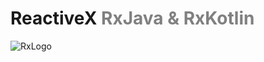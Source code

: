 <!-- .slide: data-background-image="lecture/rx/img/bg_reactivex.jpg" -->
<!-- .slide: data-background-color="#000" -->
<!-- .slide: class="center-horizontal center" -->

# ReactiveX <span style="color: grey" class="fragment" data-fragment-index="1">RxJava & RxKotlin</span>

![RxLogo](lecture\rx\img\logo_rx.png)
